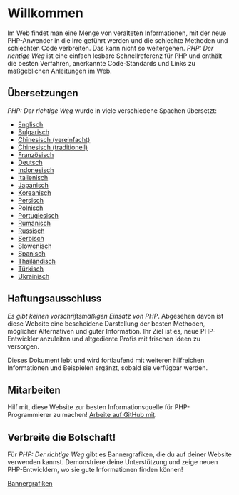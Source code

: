 # Willkommen

Im Web findet man eine Menge von veralteten Informationen, mit der neue PHP-Anwender in die Irre geführt werden und die
schlechte Methoden und schlechten Code verbreiten. Das kann nicht so weitergehen. _PHP: Der richtige Weg_ ist eine
einfach lesbare Schnellreferenz für PHP und enthält die besten Verfahren, anerkannte Code-Standards und Links zu
maßgeblichen Anleitungen im Web.

## Übersetzungen

_PHP: Der richtige Weg_ wurde in viele verschiedene Spachen übersetzt:

* [Englisch](http://www.phptherightway.com)
* [Bulgarisch](http://bg.phptherightway.com/)
* [Chinesisch (vereinfacht)](http://laravel-china.github.io/php-the-right-way/)
* [Chinesisch (traditionell)](http://laravel-taiwan.github.io/php-the-right-way)
* [Französisch](http://eilgin.github.io/php-the-right-way/)
* [Deutsch](http://rwetzlmayr.github.io/php-the-right-way/)
* [Indonesisch](http://id.phptherightway.com/)
* [Italienisch](http://it.phptherightway.com)
* [Japanisch](http://ja.phptherightway.com)
* [Koreanisch](http://modernpug.github.io/php-the-right-way/)
* [Persisch](http://novid.github.io/php-the-right-way/)
* [Polnisch](http://pl.phptherightway.com/)
* [Portugiesisch](http://br.phptherightway.com/)
* [Rumänisch](https://bgui.github.io/php-the-right-way/)
* [Russisch](http://getjump.github.io/ru-php-the-right-way)
* [Serbisch](http://smatejic.github.io/php-the-right-way/)
* [Slowenisch](http://sl.phptherightway.com/)
* [Spanisch](http://es.phptherightway.com)
* [Thailändisch](https://apzentral.github.io/php-the-right-way/)
* [Türkisch](http://hkulekci.github.io/php-the-right-way/)
* [Ukrainisch](http://iflista.github.com/php-the-right-way/)

## Haftungsausschluss

_Es gibt keinen vorschriftsmäßigen Einsatz von PHP_. Abgesehen davon ist diese Website eine bescheidene Darstellung der
besten Methoden, möglicher Alternativen und guter Information. Ihr Ziel ist es, neue PHP-Entwickler anzuleiten und altgediente Profis mit frischen Ideen zu versorgen.

Dieses Dokument lebt und wird fortlaufend mit weiteren hilfreichen Informationen und Beispielen ergänzt, sobald sie verfügbar werden.

## Mitarbeiten

Hilf mit, diese Website zur besten Informationsquelle für PHP-Programmierer zu machen! [Arbeite auf GitHub mit][1].

## Verbreite die Botschaft!

Für _PHP: Der richtige Weg_ gibt es Bannergrafiken, die du auf deiner Website verwenden kannst. Demonstriere deine
Unterstützung und zeige neuen PHP-Entwicklern, wo sie gute Informationen finden können!

[Bannergrafiken][2]

[1]: https://github.com/codeguy/php-the-right-way/tree/gh-pages
[2]: ./banners.html

